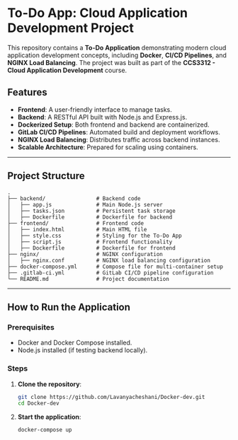 # To-Do App: Cloud Application Development Project

This repository contains a **To-Do Application** demonstrating modern cloud application development concepts, including **Docker**, **CI/CD Pipelines**, and **NGINX Load Balancing**. The project was built as part of the **CCS3312 - Cloud Application Development** course.

## Features
- **Frontend**: A user-friendly interface to manage tasks.
- **Backend**: A RESTful API built with Node.js and Express.js.
- **Dockerized Setup**: Both frontend and backend are containerized.
- **GitLab CI/CD Pipelines**: Automated build and deployment workflows.
- **NGINX Load Balancing**: Distributes traffic across backend instances.
- **Scalable Architecture**: Prepared for scaling using containers.

---

## Project Structure
```plaintext
.
├── backend/                # Backend code
│   ├── app.js              # Main Node.js server
│   ├── tasks.json          # Persistent task storage
│   ├── Dockerfile          # Dockerfile for backend
├── frontend/               # Frontend code
│   ├── index.html          # Main HTML file
│   ├── style.css           # Styling for the To-Do App
│   ├── script.js           # Frontend functionality
│   ├── Dockerfile          # Dockerfile for frontend
├── nginx/                  # NGINX configuration
│   ├── nginx.conf          # NGINX load balancing configuration
├── docker-compose.yml      # Compose file for multi-container setup
├── .gitlab-ci.yml          # GitLab CI/CD pipeline configuration
└── README.md               # Project documentation
```

---

## How to Run the Application

### Prerequisites
- Docker and Docker Compose installed.
- Node.js installed (if testing backend locally).

### Steps
1. **Clone the repository**:
   ```bash
   git clone https://github.com/Lavanyacheshani/Docker-dev.git
   cd Docker-dev
   ```

2. **Start the application**:
   ```bash
   docker-compose up
   ```



